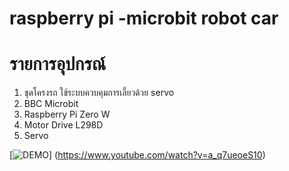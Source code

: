 # raspberry pi -microbit robot car

# รายการอุปกรณ์
1. ชุดโครงรถ ใช้ระบบควบคุมการเลี้ยวด้วย servo
2. BBC Microbit
3. Raspberry Pi Zero W
4. Motor Drive L298D
5. Servo

[![DEMO](https://img.youtube.com/vi/a_q7ueoeS10/0.jpg)]
(https://www.youtube.com/watch?v=a_q7ueoeS10)

